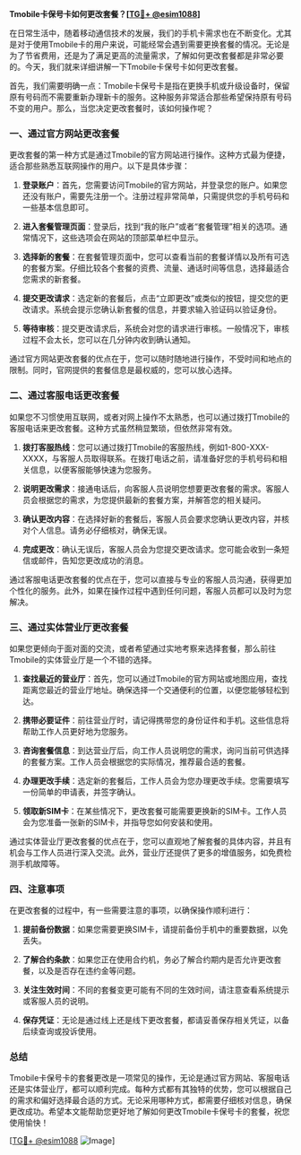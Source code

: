 **Tmobile卡保号卡如何更改套餐？[[TG💪+ @esim1088](https://t.me/s/esim1088)]**

在日常生活中，随着移动通信技术的发展，我们的手机卡需求也在不断变化。尤其是对于使用Tmobile卡的用户来说，可能经常会遇到需要更换套餐的情况。无论是为了节省费用，还是为了满足更高的流量需求，了解如何更改套餐都是非常必要的。今天，我们就来详细讲解一下Tmobile卡保号卡如何更改套餐。

首先，我们需要明确一点：Tmobile卡保号卡是指在更换手机或升级设备时，保留原有号码而不需要重新办理新卡的服务。这种服务非常适合那些希望保持原有号码不变的用户。那么，当您决定更改套餐时，该如何操作呢？

### 一、通过官方网站更改套餐

更改套餐的第一种方式是通过Tmobile的官方网站进行操作。这种方式最为便捷，适合那些熟悉互联网操作的用户。以下是具体步骤：

1. **登录账户**：首先，您需要访问Tmobile的官方网站，并登录您的账户。如果您还没有账户，需要先注册一个。注册过程非常简单，只需提供您的手机号码和一些基本信息即可。

2. **进入套餐管理页面**：登录后，找到“我的账户”或者“套餐管理”相关的选项。通常情况下，这些选项会在网站的顶部菜单栏中显示。

3. **选择新的套餐**：在套餐管理页面中，您可以查看当前的套餐详情以及所有可选的套餐方案。仔细比较各个套餐的资费、流量、通话时间等信息，选择最适合您需求的新套餐。

4. **提交更改请求**：选定新的套餐后，点击“立即更改”或类似的按钮，提交您的更改请求。系统会提示您确认新套餐的信息，并要求输入验证码以验证身份。

5. **等待审核**：提交更改请求后，系统会对您的请求进行审核。一般情况下，审核过程不会太长，您可以在几分钟内收到确认通知。

通过官方网站更改套餐的优点在于，您可以随时随地进行操作，不受时间和地点的限制。同时，官网提供的套餐信息是最权威的，您可以放心选择。

### 二、通过客服电话更改套餐

如果您不习惯使用互联网，或者对网上操作不太熟悉，也可以通过拨打Tmobile的客服电话来更改套餐。这种方式虽然稍显繁琐，但依然非常有效。

1. **拨打客服热线**：您可以通过拨打Tmobile的客服热线，例如1-800-XXX-XXXX，与客服人员取得联系。在拨打电话之前，请准备好您的手机号码和相关信息，以便客服能够快速为您服务。

2. **说明更改需求**：接通电话后，向客服人员说明您想要更改套餐的需求。客服人员会根据您的需求，为您提供最新的套餐方案，并解答您的相关疑问。

3. **确认更改内容**：在选择好新的套餐后，客服人员会要求您确认更改内容，并核对个人信息。请务必仔细核对，确保无误。

4. **完成更改**：确认无误后，客服人员会为您提交更改请求。您可能会收到一条短信或邮件，告知您更改成功的消息。

通过客服电话更改套餐的优点在于，您可以直接与专业的客服人员沟通，获得更加个性化的服务。此外，如果在操作过程中遇到任何问题，客服人员都可以及时为您解决。

### 三、通过实体营业厅更改套餐

如果您更倾向于面对面的交流，或者希望通过实地考察来选择套餐，那么前往Tmobile的实体营业厅是一个不错的选择。

1. **查找最近的营业厅**：首先，您可以通过Tmobile的官方网站或地图应用，查找距离您最近的营业厅地址。确保选择一个交通便利的位置，以便您能够轻松到达。

2. **携带必要证件**：前往营业厅时，请记得携带您的身份证件和手机。这些信息将帮助工作人员更好地为您服务。

3. **咨询套餐信息**：到达营业厅后，向工作人员说明您的需求，询问当前可供选择的套餐方案。工作人员会根据您的实际情况，推荐最合适的套餐。

4. **办理更改手续**：选定新的套餐后，工作人员会为您办理更改手续。您需要填写一份简单的申请表，并签字确认。

5. **领取新SIM卡**：在某些情况下，更改套餐可能需要更换新的SIM卡。工作人员会为您准备一张新的SIM卡，并指导您如何安装和使用。

通过实体营业厅更改套餐的优点在于，您可以直观地了解套餐的具体内容，并且有机会与工作人员进行深入交流。此外，营业厅还提供了更多的增值服务，如免费检测手机故障等。

### 四、注意事项

在更改套餐的过程中，有一些需要注意的事项，以确保操作顺利进行：

1. **提前备份数据**：如果您需要更换SIM卡，请提前备份手机中的重要数据，以免丢失。

2. **了解合约条款**：如果您正在使用合约机，务必了解合约期内是否允许更改套餐，以及是否存在违约金等问题。

3. **关注生效时间**：不同的套餐变更可能有不同的生效时间，请注意查看系统提示或客服人员的说明。

4. **保存凭证**：无论是通过线上还是线下更改套餐，都请妥善保存相关凭证，以备后续查询或投诉使用。

### 总结

Tmobile卡保号卡的套餐更改是一项常见的操作，无论是通过官方网站、客服电话还是实体营业厅，都可以顺利完成。每种方式都有其独特的优势，您可以根据自己的需求和偏好选择最合适的方式。无论采用哪种方式，都需要仔细核对信息，确保更改成功。希望本文能帮助您更好地了解如何更改Tmobile卡保号卡的套餐，祝您使用愉快！

[[TG💪+ @esim1088](https://t.me/s/esim1088) ![Image](https://i.postimg.cc/4NQfJmqS/Snipaste-2025-05-13-00-14-12.png)]